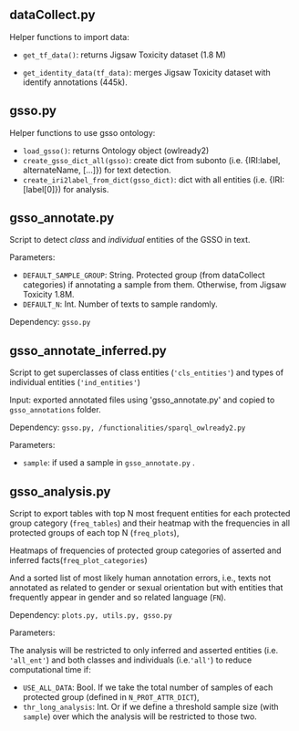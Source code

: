 ## dataCollect.py

Helper functions to import data:

* `get_tf_data()`: returns Jigsaw Toxicity dataset (1.8 M)

* `get_identity_data(tf_data)`: merges Jigsaw Toxicity dataset with identify annotations (445k).


## gsso.py

Helper functions to use gsso ontology:

* `load_gsso()`: returns Ontology object (owlready2)
* `create_gsso_dict_all(gsso)`: create dict from subonto (i.e. {IRI:label, alternateName, [...]}) for text detection.
* `create_iri2label_from_dict(gsso_dict)`: dict with all entities (i.e. {IRI:[label[0]}) for analysis.

## gsso_annotate.py

Script to detect *class* and *individual* entities of the GSSO in text.

Parameters:
* `DEFAULT_SAMPLE_GROUP`: String. Protected group (from dataCollect categories) if annotating a sample from them. 
Otherwise, from Jigsaw Toxicity 1.8M.
* `DEFAULT_N`: Int. Number of texts to sample randomly.

Dependency: `gsso.py`

## gsso_annotate_inferred.py

Script to get superclasses of class entities (`'cls_entities'`) and types of individual entities (`'ind_entities'`)

Input: exported annotated files using 'gsso_annotate.py' and copied to `gsso_annotations` folder.

Dependency: `gsso.py, /functionalities/sparql_owlready2.py` 

Parameters:
* `sample`: if used a sample in `gsso_annotate.py` .

## gsso_analysis.py

Script to export tables with top N most frequent entities for each protected group category (`freq_tables`) 
and their heatmap with the frequencies in all protected groups of each top N (`freq_plots`),

Heatmaps of frequencies of protected group categories of asserted and inferred facts(`freq_plot_categories`)

And a sorted list of most likely human annotation errors, i.e., texts not annotated as related to gender or sexual 
orientation but with entities that frequently appear in gender and so related language (`FN`).

Dependency: `plots.py, utils.py, gsso.py` 

Parameters:

The analysis will be restricted to only inferred and asserted entities (i.e. `'all_ent'`) and both classes and individuals (i.e.`'all'`)
to reduce computational time if:
* `USE_ALL_DATA`: Bool. If we take the total number of samples of each protected group (defined in `N_PROT_ATTR_DICT`),
* `thr_long_analysis`: Int. Or if we define a threshold sample size (with `sample`) over which the analysis will be restricted to those two.

